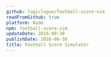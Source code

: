 ```yaml
---
github: logiclogue/football-score-sim
readFromGithub: true
platform: Node
npm: football-score-sim
updateDate: 2016-09-30
publishDate: 2016-06-30
title: Football Score Simulator
---
```

